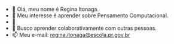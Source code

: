 - 👋 Olá, meu nome é Regina Itonaga.
- 👀 Meu interesse é aprender sobre Pensamento Computacional.
- 🌱 
- 💞️ Busco aprender colaborativamente com outras pessoas.
- 📫 Meu e-mail: regina.itonaga@escola.pr.gov.br

<!---
ReginaItonaga/ReginaItonaga is a ✨ special ✨ repository because its `README.md` (this file) appears on your GitHub profile.
You can click the Preview link to take a look at your changes.
--->
